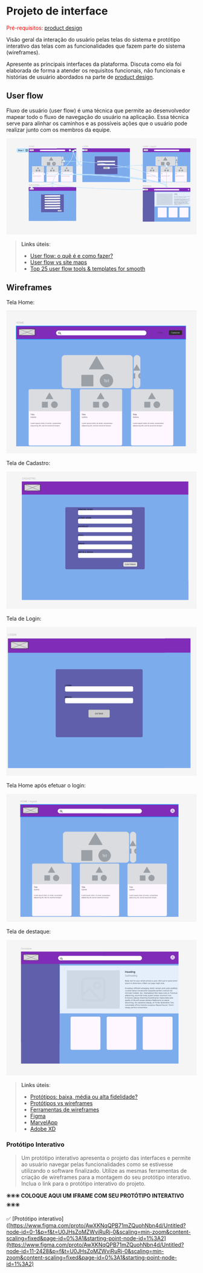 
# Projeto de interface

<span style="color:red">Pré-requisitos: <a href="03-Product-design.md"> product design</a></span>

 Visão geral da interação do usuário pelas telas do sistema e protótipo interativo das telas com as funcionalidades que fazem parte do sistema (wireframes).

 Apresente as principais interfaces da plataforma. Discuta como ela foi elaborada de forma a atender os requisitos funcionais, não funcionais e histórias de usuário abordados na parte de <a href="03-Product-design.md"> product design</a></span>.

 ## User flow

Fluxo de usuário (user flow) é uma técnica que permite ao desenvolvedor mapear todo o fluxo de navegação do usuário na aplicação. Essa técnica serve para alinhar os caminhos e as possíveis ações que o usuário pode realizar junto com os membros da equipe.

![Exemplo de fluxo de telas](images/user_flow.png)

> **Links úteis**:
> - [User flow: o quê é e como fazer?](https://medium.com/7bits/fluxo-de-usu%C3%A1rio-user-flow-o-que-%C3%A9-como-fazer-79d965872534)
> - [User flow vs site maps](http://designr.com.br/sitemap-e-user-flow-quais-as-diferencas-e-quando-usar-cada-um/)
> - [Top 25 user flow tools & templates for smooth](https://www.mockplus.com/blog/post/user-flow-tools)


## Wireframes


Tela Home:

![Exemplo de wireframe](images/home.png)

Tela de Cadastro:

![Exemplo de wireframe](images/cadastro.png)

Tela de Login:

![Exemplo de wireframe](images/login.png)

Tela Home após efetuar o login:

![Exemplo de wireframe](images/home_logada.png)

Tela de destaque:

![Exemplo de wireframe](images/destaque.png)

 
> **Links úteis**:
> - [Protótipos: baixa, média ou alta fidelidade?](https://medium.com/ladies-that-ux-br/prot%C3%B3tipos-baixa-m%C3%A9dia-ou-alta-fidelidade-71d897559135)
> - [Protótipos vs wireframes](https://www.nngroup.com/videos/prototypes-vs-wireframes-ux-projects/)
> - [Ferramentas de wireframes](https://rockcontent.com/blog/wireframes/)
> - [Figma](https://www.figma.com/)
> - [MarvelApp](https://marvelapp.com/developers/documentation/tutorials/)
> - [Adobe XD](https://www.adobe.com/br/products/xd.html#scroll)


### Protótipo Interativo

> Um protótipo interativo apresenta o projeto das interfaces e permite ao usuário navegar pelas funcionalidades como se estivesse utilizando o software finalizado. Utilize as mesmas ferramentas de criação de wireframes para a montagem do seu protótipo interativo. Inclua o link para o protótipo interativo do projeto.

**✳️✳️✳️ COLOQUE AQUI UM IFRAME COM SEU PROTÓTIPO INTERATIVO ✳️✳️✳️**

✅ [Protótipo interativo]([https://www.figma.com/proto/AwXKNqQPB71mZQuohNbn4d/Untitled?node-id=0-1&p=f&t=U0JHsZoMZWviRuRj-0&scaling=min-zoom&content-scaling=fixed&page-id=0%3A1&starting-point-node-id=1%3A2](https://www.figma.com/proto/AwXKNqQPB71mZQuohNbn4d/Untitled?node-id=11-2428&p=f&t=U0JHsZoMZWviRuRj-0&scaling=min-zoom&content-scaling=fixed&page-id=0%3A1&starting-point-node-id=1%3A2) 
